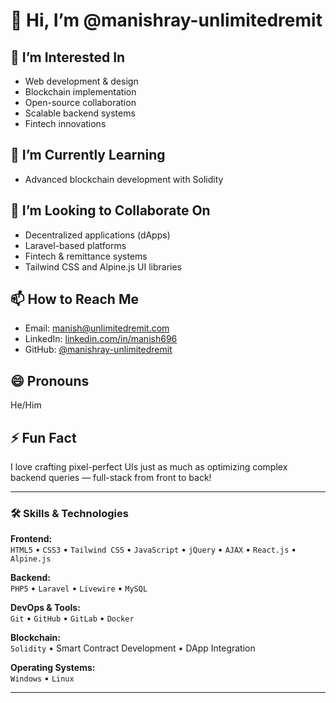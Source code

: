 # 👋 Hi, I’m @manishray-unlimitedremit

## 👀 I’m Interested In
- Web development & design
- Blockchain implementation
- Open-source collaboration
- Scalable backend systems
- Fintech innovations

## 🌱 I’m Currently Learning
- Advanced blockchain development with Solidity  

## 💞️ I’m Looking to Collaborate On
- Decentralized applications (dApps)
- Laravel-based platforms
- Fintech & remittance systems
- Tailwind CSS and Alpine.js UI libraries

## 📫 How to Reach Me
- Email: [manish@unlimitedremit.com](mailto:manish@unlimitedremit.com)  
- LinkedIn: [linkedin.com/in/manish696](https://www.linkedin.com/in/manish696/)  
- GitHub: [@manishray-unlimitedremit](https://github.com/manishray-unlimitedremit)

## 😄 Pronouns
He/Him

## ⚡ Fun Fact
I love crafting pixel-perfect UIs just as much as optimizing complex backend queries — full-stack from front to back!

---

### 🛠️ Skills & Technologies

**Frontend:**  
`HTML5` • `CSS3` • `Tailwind CSS` • `JavaScript` • `jQuery` • `AJAX` • `React.js` • `Alpine.js`

**Backend:**  
`PHP5` • `Laravel` • `Livewire` • `MySQL`

**DevOps & Tools:**  
`Git` • `GitHub` • `GitLab` • `Docker`

**Blockchain:**  
`Solidity` • Smart Contract Development • DApp Integration

**Operating Systems:**  
`Windows` • `Linux`

---

<!---
manishray-unlimitedremit/manishray-unlimitedremit is a ✨ special ✨ repository because its `README.md` (this file) appears on your GitHub profile.
You can click the Preview link to take a look at your changes.
--->
